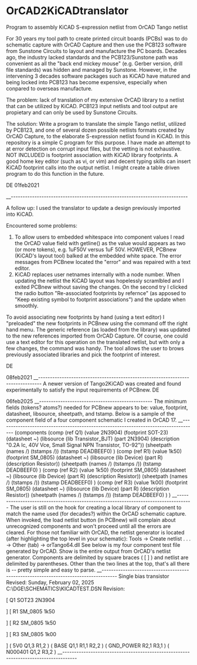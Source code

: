 # OrCAD2KiCADtranslator
Program to assembly KiCAD S-expression netlist from OrCAD Tango netlist

For 30 years my tool path to create printed circuit boards (PCBs) was to do schematic capture with OrCAD Capture and then
use the PCB123 software from Sunstone Circuits to layout and manufacture the PC boards. Decades ago, the industry lacked
standards and the PCB123/Sunstone path was convenient as all the "back end mickey mouse" (e.g. Gerber version, drill file
standards) was hidden and managed by Sunstone. However, in the intervening 3 decades software packages such as KiCAD have
matured and being locked into PCB123 has become expensive, especially when conpared to overseas manufacture.

The problem: lack of translation of my extensive OrCAD library to a netlist that can be utilized by KiCAD. PCB123 input 
netlists and tool output are propietary and can only be used by Sunstone Circuits.

The solution: Write a program to translate the simple Tango netlist, utilized by PCB123, and one of several dozen
possible netlists formats created by OrCAD Capture, to the elaborate S-expression netlist found in KiCAD.
In this repository is a simple C program for this purpose. I have made an attempt to at error detection
on corrupt input files, but the vetting is not exhaustive. NOT INCLUDED is footprint association with KiCAD library
footprints. A good home key editor (such as vi, or vim) and decent typing skills can insert KiCAD footprint calls into
the output netlist. I might create a table driven program to do this function in the future.

DE 
01feb2021

__---------------------------------------------------------------------------

A follow up: I used the translator to update a design previously imported into KiCAD.

Encountered some problems:
1) To allow users to embedded whitespace into component values I read the OrCAD value field with getline()
as the value would appears as two (or more tokens), e.g. 1uF50V versus 1uF 50V. HOWEVER, PCBnew (KiCAD's 
layout tool) balked at the embedded white space. The error messages from PCBnew located the "error" and was
repaired with a text editor.
2) KiCAD replaces user netnames internally with a node number. When updating the netlist the KiCAD layout was
hopelessly scramlbled and I exited PCBnew without saving the changes. On the second try I clicked the radio
button "Re-associated footprints by refernce" (as apposed to "Keep existing symbol to footprint associations")
and the update when smoothly.

To avoid associating new footprints by hand (using a text editor) I "preloaded" the new footprints in PCBnew
using the <Add footprint> command off the right hand menu. The generic reference (as loaded from the library)
was updated to the new references imported from OrCAD Capture. Of course, one could use a text editor for this
operation on the translated netlist, but with only a few changes, the <Add footprint> command was handy. The
tool allows the user to brows previously associated libraries and pick the footprint of interest.
  
  DE
  
  08feb2021
  __-------------------------------------------------------------------------------
  A newer version of Tango2KiCAD was created and found experimentally to satisfy the input requirements of PCBnew.
 DE
  
  06feb2025
__------------------------------------------------
The minimum fields (tokens? atoms?) needed for PCBnew appears to be: value,
footprint, datasheet, libsource, sheetpath, and tstamp. Below is a sample of the
component field of a four component schematic I created in OrCAD 17.
__------------------------------------------------------------------------------------
  (components
    (comp (ref Q1)
      (value 2N3904)
      (footprint SOT-23)
      (datasheet ~)
      (libsource (lib Transistor_BJT) (part 2N3904) (description "0.2A Ic, 40V Vce, Small Signal NPN Transistor, TO-92"))
      (sheetpath (names /) (tstamps /))
      (tstamp DEADBEEF0)
    )
    (comp (ref R1)
      (value 1k50)
      (footprint SM_0805)
      (datasheet ~)
      (libsource (lib Device) (part R) (description Resistor))
      (sheetpath (names /) (tstamps /))
      (tstamp DEADBEEF0)
    )
    (comp (ref R2)
      (value 1k50)
      (footprint SM_0805)
      (datasheet ~)
      (libsource (lib Device) (part R) (description Resistor))
      (sheetpath (names /) (tstamps /))
      (tstamp DEADBEEF0)
    )
    (comp (ref R3)
      (value 1k00)
      (footprint SM_0805)
      (datasheet ~)
      (libsource (lib Device) (part R) (description Resistor))
      (sheetpath (names /) (tstamps /))
      (tstamp DEADBEEF0)
    )
  )
__------------------------------------------------------------------------------------
The user is still on the hook for creating a local library of component to match the name
used (for decades?) within the OrCAD schematic capture. When invoked, the load netlist
button (in PCBnew) will complain about unrecognized components and won't proceed
until all the errors are cleared.
For those not familiar with OrCAD, the netlist generator is located (after highlighting the
top level in your schematic):
Tools -> Create netlist . . . -> Other (tab) -> orTango64.dll
See below is my four component test file generated by OrCAD. Show is the entire output
from OrCAD's netlist generator.
Components are delimited by square braces ( [ ] ) and netlist are delimited by parentheses.
Other than the two lines at the top, that's all there is -- pretty simple and easy to parse.
__------------------------------------------------------------------------------------
Single bias transistor                        Revised: Sunday, February 02, 2025
C:\DGE\SCHEMATICS\KICADTEST.DSN               Revision: 

[
Q1
SOT23
2N3904

]
[
R1
SM_0805
1k50

]
[
R2
SM_0805
1k50

]
[
R3
SM_0805
1k00

]
(
5V0
Q1,3
R1,2
)
(
BASE
Q1,1
R1,1
R2,2
)
(
GND_POWER
R2,1
R3,1
)
(
N000401
Q1,2
R3,2
)
__------------------------------------------------------------------------------------
